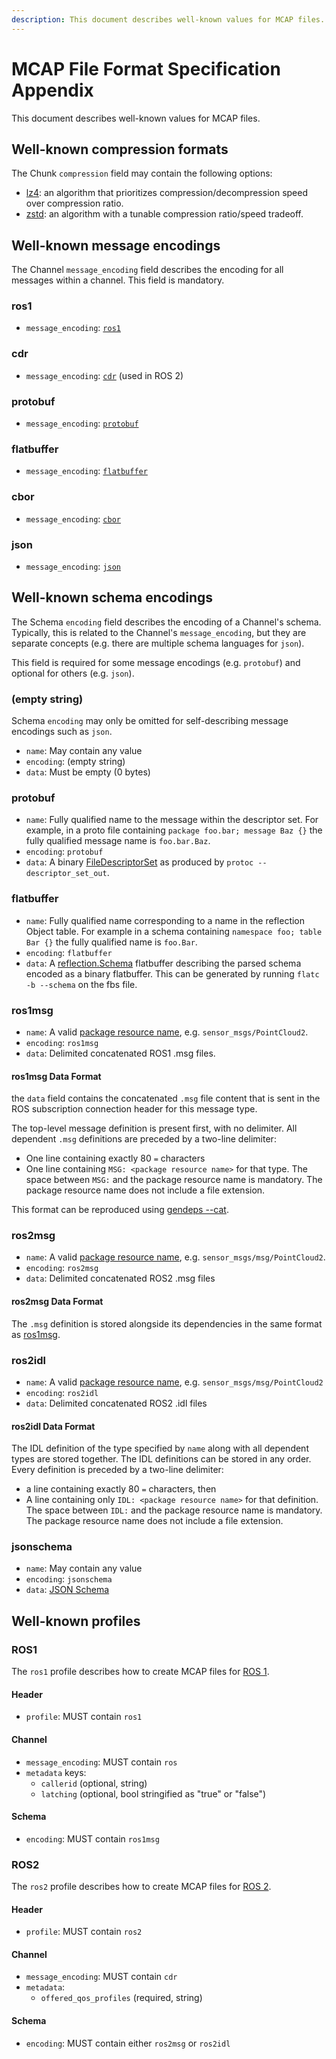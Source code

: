 ```yaml
---
description: This document describes well-known values for MCAP files.
---
```


# MCAP File Format Specification Appendix

This document describes well-known values for MCAP files.

## Well-known compression formats

The Chunk `compression` field may contain the following options:

- [lz4](<https://en.wikipedia.org/wiki/lz4_(compression_algorithm)>): an algorithm that prioritizes compression/decompression speed over compression ratio.
- [zstd](https://en.wikipedia.org/wiki/zstandard): an algorithm with a tunable compression ratio/speed tradeoff.

## Well-known message encodings

The Channel `message_encoding` field describes the encoding for all messages within a channel. This field is mandatory.

### ros1

- `message_encoding`: [`ros1`](http://wiki.ros.org/msg)

### cdr

- `message_encoding`: [`cdr`](https://www.omg.org/cgi-bin/doc?formal/02-06-51) (used in ROS 2)

### protobuf

- `message_encoding`: [`protobuf`](https://developers.google.com/protocol-buffers/docs/encoding)

### flatbuffer

- `message_encoding`: [`flatbuffer`](https://google.github.io/flatbuffers/)

### cbor

- `message_encoding`: [`cbor`](https://cbor.io/)

### json

- `message_encoding`: [`json`](https://www.json.org/json-en.html)

## Well-known schema encodings

The Schema `encoding` field describes the encoding of a Channel's schema. Typically, this is related to the Channel's `message_encoding`, but they are separate concepts (e.g. there are multiple schema languages for `json`).

This field is required for some message encodings (e.g. `protobuf`) and optional for others (e.g. `json`).

### (empty string)

Schema `encoding` may only be omitted for self-describing message encodings such as `json`.

- `name`: May contain any value
- `encoding`: (empty string)
- `data`: Must be empty (0 bytes)

### protobuf

- `name`: Fully qualified name to the message within the descriptor set. For example, in a proto file containing `package foo.bar; message Baz {}` the fully qualified message name is `foo.bar.Baz`.
- `encoding`: `protobuf`
- `data`: A binary [FileDescriptorSet](https://github.com/protocolbuffers/protobuf/blob/master/src/google/protobuf/descriptor.proto) as produced by `protoc --descriptor_set_out`.

### flatbuffer

- `name`: Fully qualified name corresponding to a name in the reflection Object table. For example in a schema containing `namespace foo; table Bar {}` the fully qualified name is `foo.Bar`.
- `encoding`: `flatbuffer`
- `data`: A [reflection.Schema](https://github.com/google/flatbuffers/blob/master/reflection/reflection.fbs) flatbuffer describing the parsed schema encoded as a binary flatbuffer. This can be generated by running `flatc -b --schema` on the fbs file.

### ros1msg

- `name`: A valid [package resource name](http://wiki.ros.org/Names#Package_Resource_Names), e.g. `sensor_msgs/PointCloud2`.
- `encoding`: `ros1msg`
- `data`: Delimited concatenated ROS1 .msg files.

#### ros1msg Data Format

the `data` field contains the concatenated `.msg` file content that is sent in the ROS subscription connection header for this message type.

The top-level message definition is present first, with no delimiter. All dependent `.msg` definitions are preceded by a two-line delimiter:

- One line containing exactly 80 `=` characters
- One line containing `MSG: <package resource name>` for that type. The space between `MSG:` and the package resource name is mandatory. The package resource name does not include a file extension.

This format can be reproduced using [gendeps --cat](http://wiki.ros.org/roslib/gentools).

### ros2msg

- `name`: A valid [package resource name](http://wiki.ros.org/Names#Package_Resource_Names), e.g. `sensor_msgs/msg/PointCloud2`.
- `encoding`: `ros2msg`
- `data`: Delimited concatenated ROS2 .msg files

#### ros2msg Data Format

The `.msg` definition is stored alongside its dependencies in the same format as [ros1msg](#ros1msg-data-format).

### ros2idl

- `name`: A valid [package resource name](http://wiki.ros.org/Names#Package_Resource_Names), e.g. `sensor_msgs/msg/PointCloud2`
- `encoding`: `ros2idl`
- `data`: Delimited concatenated ROS2 .idl files

#### ros2idl Data Format

The IDL definition of the type specified by `name` along with all dependent types are stored together. The IDL definitions can be stored in any order. Every definition is preceded by a two-line delimiter:

- a line containing exactly 80 `=` characters, then
- A line containing only `IDL: <package resource name>` for that definition. The space between `IDL:` and the package resource name is mandatory. The package resource name does not include a file extension.

### jsonschema

- `name`: May contain any value
- `encoding`: `jsonschema`
- `data`: [JSON Schema](https://json-schema.org)

## Well-known profiles

### ROS1

The `ros1` profile describes how to create MCAP files for [ROS 1](https://wiki.ros.org/Distributions).

#### Header

- `profile`: MUST contain `ros1`

#### Channel

- `message_encoding`: MUST contain `ros`
- `metadata` keys:
  - `callerid` (optional, string)
  - `latching` (optional, bool stringified as "true" or "false")

#### Schema

- `encoding`: MUST contain `ros1msg`

### ROS2

The `ros2` profile describes how to create MCAP files for [ROS 2](https://docs.ros.org/).

#### Header

- `profile`: MUST contain `ros2`

#### Channel

- `message_encoding`: MUST contain `cdr`
- `metadata`:
  - `offered_qos_profiles` (required, string)

#### Schema

- `encoding`: MUST contain either `ros2msg` or `ros2idl`
